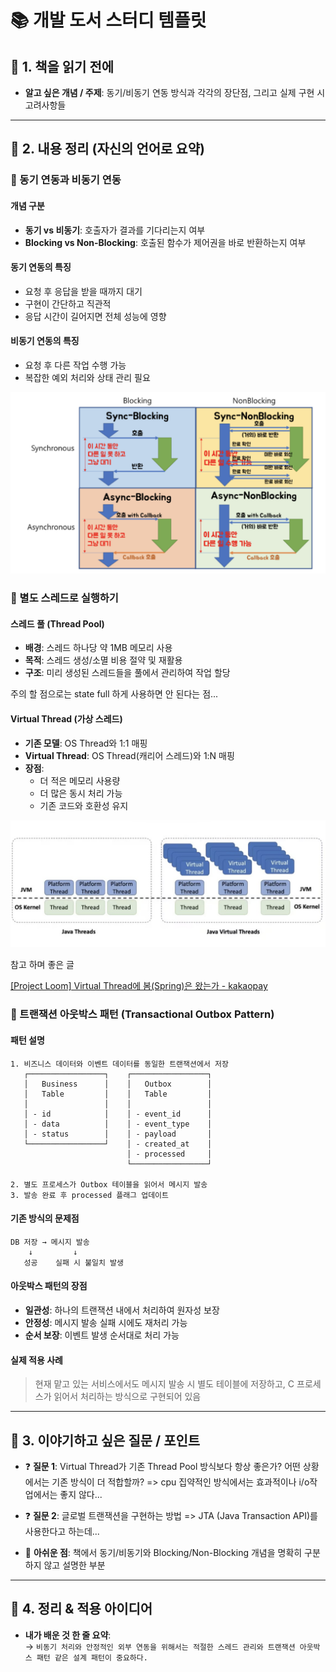 # 📚 개발 도서 스터디 템플릿

## 🧠 1. 책을 읽기 전에

- **알고 싶은 개념 / 주제**: 동기/비동기 연동 방식과 각각의 장단점, 그리고 실제 구현 시 고려사항들

---

## 📂 2. 내용 정리 (자신의 언어로 요약)

### 📌 동기 연동과 비동기 연동

#### 개념 구분
- **동기 vs 비동기**: 호출자가 결과를 기다리는지 여부
- **Blocking vs Non-Blocking**: 호출된 함수가 제어권을 바로 반환하는지 여부

#### 동기 연동의 특징
- 요청 후 응답을 받을 때까지 대기
- 구현이 간단하고 직관적
- 응답 시간이 길어지면 전체 성능에 영향

#### 비동기 연동의 특징
- 요청 후 다른 작업 수행 가능
- 복잡한 예외 처리와 상태 관리 필요

![image1](./images/sync-async.png)

### 📌 별도 스레드로 실행하기

#### 스레드 풀 (Thread Pool)
- **배경**: 스레드 하나당 약 1MB 메모리 사용
- **목적**: 스레드 생성/소멸 비용 절약 및 재활용
- **구조**: 미리 생성된 스레드들을 풀에서 관리하여 작업 할당

주의 할 점으로는 state full 하게 사용하면 안 된다는 점...

#### Virtual Thread (가상 스레드)
- **기존 모델**: OS Thread와 1:1 매핑
- **Virtual Thread**: OS Thread(캐리어 스레드)와 1:N 매핑
- **장점**: 
  - 더 적은 메모리 사용량
  - 더 많은 동시 처리 가능
  - 기존 코드와 호환성 유지

![image2](./images/thread1.png)


참고 하며 좋은 글

[[Project Loom] Virtual Thread에 봄(Spring)은 왔는가 - kakaopay](https://tech.kakaopay.com/post/ro-spring-virtual-thread/)

### 📌 트랜잭션 아웃박스 패턴 (Transactional Outbox Pattern)

#### 패턴 설명
```
1. 비즈니스 데이터와 이벤트 데이터를 동일한 트랜잭션에서 저장
   ┌─────────────────┐    ┌─────────────────┐
   │   Business      │    │   Outbox        │
   │   Table         │    │   Table         │
   │                 │    │                 │
   │ - id            │    │ - event_id      │
   │ - data          │    │ - event_type    │
   │ - status        │    │ - payload       │
   └─────────────────┘    │ - created_at    │
                          │ - processed     │
                          └─────────────────┘

2. 별도 프로세스가 Outbox 테이블을 읽어서 메시지 발송
3. 발송 완료 후 processed 플래그 업데이트
```

#### 기존 방식의 문제점
```
DB 저장 → 메시지 발송
    ↓         ↓
   성공    실패 시 불일치 발생
```

#### 아웃박스 패턴의 장점
- **일관성**: 하나의 트랜잭션 내에서 처리하여 원자성 보장
- **안정성**: 메시지 발송 실패 시에도 재처리 가능
- **순서 보장**: 이벤트 발생 순서대로 처리 가능

#### 실제 적용 사례
> 현재 맡고 있는 서비스에서도 메시지 발송 시 별도 테이블에 저장하고, C 프로세스가 읽어서 처리하는 방식으로 구현되어 있음


---

## 💬 3. 이야기하고 싶은 질문 / 포인트

- ❓ **질문 1**: Virtual Thread가 기존 Thread Pool 방식보다 항상 좋은가? 어떤 상황에서는 기존 방식이 더 적합할까?
=> cpu 집약적인 방식에서는 효과적이나 i/o작업에서는 좋지 않다...

- ❓ **질문 2**: 글로벌 트랜잭션을 구현하는 방법
=> JTA (Java Transaction API)를 사용한다고 하는데...

- 📝 **아쉬운 점**: 책에서 동기/비동기와 Blocking/Non-Blocking 개념을 명확히 구분하지 않고 설명한 부분

---

## 🎯 4. 정리 & 적용 아이디어

- **내가 배운 것 한 줄 요약**:  
  → `비동기 처리와 안정적인 외부 연동을 위해서는 적절한 스레드 관리와 트랜잭션 아웃박스 패턴 같은 설계 패턴이 중요하다.`